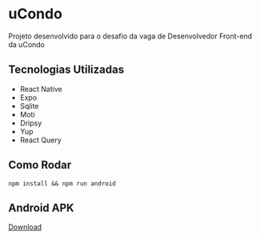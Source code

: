 # uCondo

Projeto desenvolvido para o desafio da vaga de Desenvolvedor Front-end da uCondo

## Tecnologias Utilizadas
- React Native
- Expo
- Sqlite
- Moti
- Dripsy
- Yup
- React Query

## Como Rodar

```
npm install && npm run android
```

## Android APK

[Download](https://drive.google.com/file/d/1x0UYsrB3p4rRK4WvWIf1STTtMFYcrgxZ/view?usp=share_link)